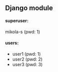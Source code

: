 ## Django module

#### superuser: 
mikola-s (pwd: 1)

#### users:
- user1 (pwd: 1)
- user2 (pwd: 2)
- user3 (pwd: 3)
